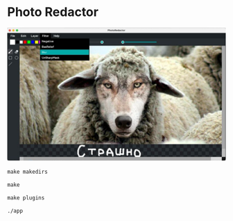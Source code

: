 # Photo Redactor

![](readme_assets/redactortest.jpg)

```
make makedirs
```
```
make
```
```
make plugins
```
```
./app
```
